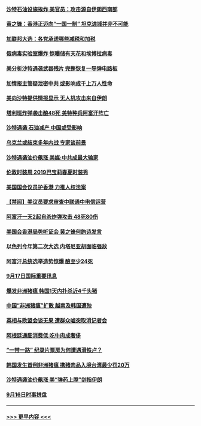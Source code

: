 #### [沙特石油设施挨炸 美官员：攻击源自伊朗西南部](../pages/prog202/a102667116.md?t=09180411) 
#### [黄之锋：香港正迈向“一国一制” 坦克进城并非不可能](../pages/prog202/a102667074.md?t=09180411) 
#### [加联邦大选：各党承诺哪些减税和加税](../pages/prog202/a102667021.md?t=09180411) 
#### [俄病毒实验室爆炸 惊曝储有天花和埃博拉病毒](../pages/prog202/a102667005.md?t=09180411) 
#### [美分析沙特遇袭武器残片 完整恢复一导弹电路板](../pages/prog202/a102666995.md?t=09180411) 
#### [加情报主管疑泄密中共 或影响成千上万人性命](../pages/prog202/a102666881.md?t=09180411) 
#### [美向沙特提供情报显示 无人机攻击来自伊朗](../pages/prog202/a102666971.md?t=09180411) 
#### [塔利班炸弹袭击酿48死 美特种兵阿富汗阵亡](../pages/prog202/a102666819.md?t=09180411) 
#### [沙特遇袭 石油减产 中国或受影响](../pages/prog202/a102666937.md?t=09180411) 
#### [乌克兰或结束多年内战 专家谈前景](../pages/prog202/a102666926.md?t=09180411) 
#### [沙特遇袭油价飙涨 美媒:中共成最大输家](../pages/prog202/a102666812.md?t=09180411) 
#### [伦敦时装周 2019巴宝莉春夏时装秀](../pages/prog202/a102666922.md?t=09180411) 
#### [美国国会议员护香港 力推人权法案](../pages/prog202/a102666896.md?t=09180411) 
#### [【禁闻】美议员要求审查中联通中电信运营](../pages/prog202/a102666888.md?t=09180411) 
#### [阿富汗一天2起自杀炸弹攻击 48死80伤](../pages/prog202/a102666827.md?t=09180411) 
#### [美国会香港局势听证会 黄之锋何韵诗发言](../pages/prog202/a102666748.md?t=09180411) 
#### [以色列今年第二次大选  内塔尼亚胡面临强敌](../pages/prog202/a102666742.md?t=09180411) 
#### [阿富汗总统选举造势惊爆 酿至少24死](../pages/prog202/a102666575.md?t=09180411) 
#### [9月17日国际重要讯息](../pages/prog202/a102666507.md?t=09180411) 
#### [爆发非洲猪瘟 韩国1天内扑杀近4千头猪](../pages/prog202/a102666443.md?t=09180411) 
#### [中国“非洲猪瘟”扩散 越南及韩国遭殃](../pages/prog202/a102666427.md?t=09180411) 
#### [英相与欧盟会谈无果 遭群众嘘突取消记者会](../pages/prog202/a102666416.md?t=09180411) 
#### [阿根廷通膨消费低 吃牛肉成奢侈](../pages/prog202/a102666375.md?t=09180411) 
#### [“一带一路” 纪录片票房为何遭遇滑铁卢？](../pages/prog202/a102666333.md?t=09180411) 
#### [韩国发生首例非洲猪瘟 携猪肉品入境台湾最少罚20万](../pages/prog202/a102666266.md?t=09180411) 
#### [沙特遇袭油价飙涨 美“弹药上膛”剑指伊朗](../pages/prog202/a102666174.md?t=09180411) 
#### [9月16日时事拼盘](../pages/prog202/a102666189.md?t=09180411) 

----
#### [ >>> 更早内容 <<< ](../indexes/prog202-earlier.md)
